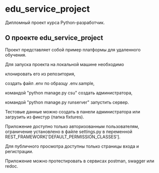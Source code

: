 # edu_service_project
Дипломный проект курса Python-разработчик.

## О проекте edu_service_project
Проект представляет собой пример платформы для удаленного обучения.

Для запуска проекта на локальной машине необходимо

клонировать его из репозитория,

создать файл .env по образцу .env.sample,

командой "python manage.py csu" создать администратора,

командой "python manage.py runserver" запустить сервер.

Тестовые данные можно создать в панели администратора или загрузить из фикстур (папка fixtures).

Приложение доступно только авторизованным пользователям, ограничение установлено в файле settings.py в переменной REST_FRAMEWORK['DEFAULT_PERMISSION_CLASSES'].

Для публичного просмотра доступны только страницы входа и регистрации.

Приложение можно протестировать в сервисах postman, swagger или redoc.